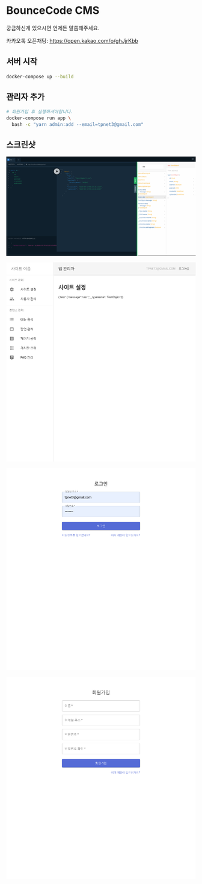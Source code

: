 # BounceCode CMS

궁금하신게 있으시면 언제든 말씀해주세요.

카카오톡 오픈채팅: https://open.kakao.com/o/ghJjrKbb

## 서버 시작

```bash
docker-compose up --build
```

## 관리자 추가

```bash
# 회원가입 후 실행하셔야합니다.
docker-compose run app \
  bash -c "yarn admin:add --email=tpnet3@gmail.com"
```

## 스크린샷

![Graphql](docs/images/screencapture-graphql.png)

![Dashboard](docs/images/screencapture-dashboard.png)

![LogIn](docs/images/screencapture-login.png)

![SignUp](docs/images/screencapture-signup.png)

